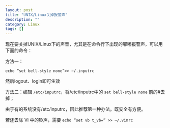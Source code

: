 ```yaml
---
layout: post
title: "UNIX/Linux关掉报警声"
description: ""
category: Linux
tags: []
---
```


现在要关掉UNIX/Linux下的声音，尤其是在命令行下出现的嘟嘟报警声，可以用下面的命令：

方法一：

	echo “set bell-style none”>> ~/.inputrc

然后logout、login即可生效

方法二：编辑 `/etc/inputrc`，将/etc/inputrc中的 `set bell-style none` 前的#去掉；

由于有的系统没有/etc/inputrc，因此推荐第一种办法。既安全有方便。

若还去除 Vi 中的铃声，需要 `echo “set vb t_vb=” >> ~/.vimrc`
